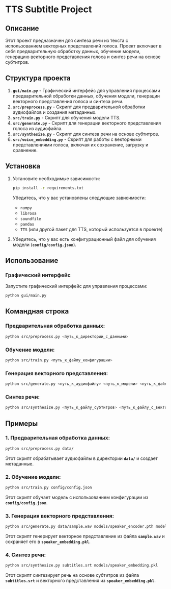 # TTS Subtitle Project

## Описание

Этот проект предназначен для синтеза речи из текста с использованием векторных представлений голоса. Проект включает в себя предварительную обработку данных, обучение модели, генерацию векторного представления голоса и синтез речи на основе субтитров.

## Структура проекта
1. **`gui/main.py`** - Графический интерфейс для управления процессами предварительной обработки данных, обучения модели, генерации векторного представления голоса и синтеза речи.
2. **`src/preprocess.py`** - Скрипт для предварительной обработки аудиофайлов и создания метаданных.
3. **`src/train.py`** - Скрипт для обучения модели TTS.
4. **`src/generate.py`** - Скрипт для генерации векторного представления голоса из аудиофайла.
5. **`src/synthesize.py`** - Скрипт для синтеза речи на основе субтитров.
6. **`src/voice_embedding.py`** - Скрипт для работы с векторными представлениями голоса, включая их сохранение, загрузку и сравнение.
## Установка
1. Установите необходимые зависимости:
    ```bash
    pip install -r requirements.txt
    ```

   Убедитесь, что у вас установлены следующие зависимости:
   - `numpy`
   - `librosa`
   - `soundfile`
   - `pandas`
   - `TTS` (или другой пакет для TTS, который используется в проекте)

2. Убедитесь, что у вас есть конфигурационный файл для обучения модели (**`config/config.json`**).
## Использование
### Графический интерфейс

Запустите графический интерфейс для управления процессами:
```bash
python gui/main.py
```
## Командная строка

### Предварительная обработка данных:
```bash
python src/preprocess.py <путь_к_директории_с_данными>
```
### Обучение модели:

```bash
python src/train.py <путь_к_файлу_конфигурации>
```
### Генерация векторного представления:
```bash
python src/generate.py <путь_к_аудиофайлу> <путь_к_модели> <путь_к_файлу_с_вектором>
```
### Синтез речи:
```bash
python src/synthesize.py <путь_к_файлу_субтитров> <путь_к_файлу_с_вектором>
```
## Примеры
### 1. Предварительная обработка данных:
```bash
python src/preprocess.py data/
```
Этот скрипт обрабатывает аудиофайлы в директории **`data/`** и создает метаданные.
### 2. Обучение модели:
```bash
python src/train.py config/config.json
```
Этот скрипт обучает модель с использованием конфигурации из **`config/config.json`**.
### 3. Генерация векторного представления:
```bash
python src/generate.py data/sample.wav models/speaker_encoder.pth models/speaker_embedding.pkl
```
Этот скрипт генерирует векторное представление из файла **`sample.wav`** и сохраняет его в **`speaker_embedding.pkl`**.
### 4. Синтез речи:
```bash
python src/synthesize.py subtitles.srt models/speaker_embedding.pkl
```
Этот скрипт синтезирует речь на основе субтитров из файла **`subtitles.srt`** и векторного представления из **`speaker_embedding.pkl`**.
